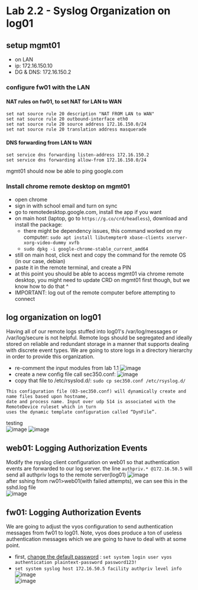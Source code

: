 # Lab 2.2 - Syslog Organization on log01

## setup mgmt01
- on LAN
- ip: 172.16.150.10
- DG & DNS: 172.16.150.2

### configure fw01 with the LAN
#### NAT rules on fw01, to set NAT for LAN to WAN
```
set nat source rule 20 description "NAT FROM LAN to WAN"
set nat source rule 20 outbound-interface eth0
set nat source rule 20 source address 172.16.150.0/24
set nat source rule 20 translation address masquerade
```
#### DNS forwarding from LAN to WAN
```
set service dns forwarding listen-address 172.16.150.2
set service dns forwarding allow-from 172.16.150.0/24
```
mgmt01 should now be able to ping google.com

### Install chrome remote desktop on mgmt01
- open chrome
- sign in with school email and turn on sync
- go to remotedesktop.google.com, install the app if you want
- on main host (laptop, go to `https://g.co/crd/headless`), download and install the package: 
  - there might be dependency issues, this command worked on my computer: `sudo apt install libutempter0 xbase-clients xserver-xorg-video-dummy xvfb`
  - `sudo dpkg -i google-chrome-stable_current_amd64`
- still on main host, click next and copy the command for the remote OS (in our case, debian)
- paste it in the remote terminal, and create a PIN
- at this point you should be able to access mgmt01 via chrome remote desktop, you might need to update CRD on mgmt01 first though, but we know how to do that ^
- IMPORTANT: log out of the remote computer before attempting to connect

## log organization on log01
Having all of our remote logs stuffed into log01's  /var/log/messages or /var/log/secure is not helpful. Remote logs should be segregated and ideally stored on reliable and redundant storage in a manner that supports dealing with discrete event types. We are going to store logs in a directory hierarchy in order to provide this organization.

- re-comment the input modules from lab 1.1
![image](https://github.com/user-attachments/assets/a51c6beb-41a7-4885-a285-61885f073995)
- create a new config file call sec350.conf:
![image](https://github.com/user-attachments/assets/c12ab0af-4ef2-4904-9ede-9d4d96a65122)
- copy that file to /etc/rsyslod.d/: `sudo cp sec350.conf /etc/rsyslog.d/`

```
This configuration file (03-sec350.conf) will dynamically create and name files based upon hostname,
date and process name. Input over udp 514 is associated with the RemoteDevice ruleset which in turn
uses the dynamic template configuration called “DynFile”.
``` 
testing \
![image](https://github.com/user-attachments/assets/37f2c335-0611-42c9-962a-62a4681eeae5)
![image](https://github.com/user-attachments/assets/3b863e99-1ae4-4d29-91cb-1a3b187aab5f)

## web01: Logging Authorization Events
Modify the rsyslog client configuration on web01 so that authentication events are forwarded to our log server. the line `authpriv.* @172.16.50.5` will send all authpriv logs to the remote server(log01)
![image](https://github.com/user-attachments/assets/59be1bd2-d915-4360-9595-f0d32d68e030) \
after sshing from rw01>web01(with failed attempts), we can see this in the sshd.log file \
![image](https://github.com/user-attachments/assets/f45b745c-6aff-4cd6-86dd-0ddb13256267)

## fw01: Logging Authorization Events
We are going to adjust the vyos configuration to send authentication messages from fw01 to log01.  Note, vyos does produce a ton of useless authentication messages which we are going to have to deal with at some point.
- first, [change the default password](https://github.com/charlottecroce/ChamplainTechJournals/blob/main/net-sec-controls-sec350/week01/vyos.md#change-password) : `set system login user vyos authentication plaintext-password password123!`
- `set system syslog host 172.16.50.5 facility authpriv level info` \
![image](https://github.com/user-attachments/assets/57d3e4d5-2d74-45c7-91e1-7e0066bcaf10) \
![image](https://github.com/user-attachments/assets/26d035b6-8587-4277-ac33-3b4824459cc8)



